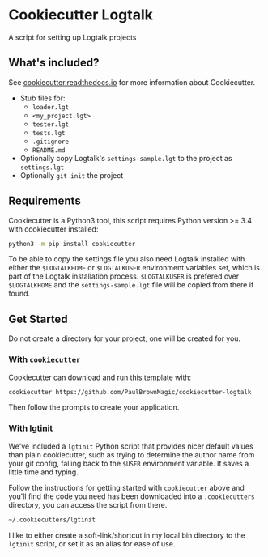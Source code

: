 # Cookiecutter Logtalk

A script for setting up Logtalk projects

## What's included?

See [cookiecutter.readthedocs.io](https://cookiecutter.readthedocs.io/) for
more information about Cookiecutter.

- Stub files for:
	- `loader.lgt`
	- `<my_project.lgt>`
	- `tester.lgt`
	- `tests.lgt`
	- `.gitignore`
	- `README.md`
- Optionally copy Logtalk's `settings-sample.lgt` to the project as
  `settings.lgt`
- Optionally `git init` the project

## Requirements

Cookiecutter is a Python3 tool, this script requires Python version >= 3.4 with
cookiecutter installed:

```bash
python3 -m pip install cookiecutter
```

To be able to copy the settings file you also need Logtalk installed with
either the `$LOGTALKHOME` or `$LOGTALKUSER` environment variables set, which is
part of the Logtalk installation process. `$LOGTALKUSER` is prefered over
`$LOGTALKHOME` and the `settings-sample.lgt` file will be copied from there if
found.

## Get Started

Do not create a directory for your project, one will be created for you.

### With `cookiecutter`

Cookiecutter can download and run this template with:

```bash
cookiecutter https://github.com/PaulBrownMagic/cookiecutter-logtalk
```

Then follow the prompts to create your application.

### With lgtinit

We've included a `lgtinit` Python script that provides nicer default values
than plain cookiecutter, such as trying to determine the author name from your
git config, falling back to the `$USER` environment variable. It saves a little
time and typing.

Follow the instructions for getting started with `cookiecutter` above and
you'll find the code you need has been downloaded into a `.cookiecutters`
directory, you can access the script from there.

```bash
~/.cookiecutters/lgtinit
```

I like to either create a soft-link/shortcut in my local bin directory to the
`lgtinit` script, or set it as an alias for ease of use.
